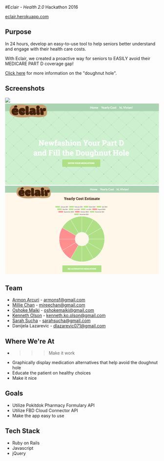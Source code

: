 #Eclair - *Health 2.0* Hackathon 2016

[eclair.herokuapp.com](https://eclair.herokuapp.com)

## Purpose
In 24 hours, develop an easy-to-use tool to help seniors better understand and engage with their health care costs.

With Eclair, we created a proactive way for seniors to EASILY avoid their MEDICARE PART D coverage gap!

[Click here](https://blog.pokitdok.com/donut-hole-medicare-drug-coverage-explained/) for more information on the "doughnut hole".


## Screenshots
![](http://gph.is/2cY7xjo)
![screenshots](/public/eclair-home.png "Home Page")
![screenshots](/public/eclair-chart.png "Part D Chart")


## Team
* [Armon Arcuri](https://github.com/armoney) - armonsf@gmail.com
* [Millie Chan](https://github.com/milliechan) - mireechan@gmail.com
* [Oshoke Maiki](https://github.com/omaiki) - oshokemaiki@gmail.com
* [Kenneth Olson](https://github.com/kennetholson) - kenneth.ko.olson@gmail.com
* [Sarah Sucha](https://github.com/sarahsucha) - sarahsucha@gmail.com
* Danijela Lazarevic - dlazarevic071@gmail.com

## Where We're At
* >>> Make it work
* Graphically display medication alternatives that help avoid the doughnut hole
* Educate the patient on healthy choices
* Make it nice

## Goals
* Utilize Pokitdok Pharmacy Formulary API
* Utilize FBD Cloud Connector API
* Make the app easy to use

## Tech Stack
* Ruby on Rails
* Javascript
* jQuery

